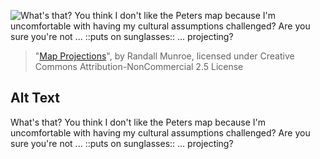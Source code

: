 ![What's that? You think I don't like the Peters map because I'm uncomfortable with having my cultural assumptions challenged?  Are you sure you're not ... ::puts on sunglasses:: ... projecting?](https://imgs.xkcd.com/comics/map_projections.png)
> "[Map Projections](https://xkcd.com/977/)", by Randall Munroe, licensed under Creative Commons Attribution-NonCommercial 2.5 License

## Alt Text
What's that? You think I don't like the Peters map because I'm uncomfortable with having my cultural assumptions challenged?  Are you sure you're not ... ::puts on sunglasses:: ... projecting?
